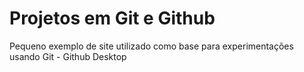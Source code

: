 # Projetos em Git e Github

Pequeno exemplo de site utilizado como base para experimentações usando Git - Github Desktop



